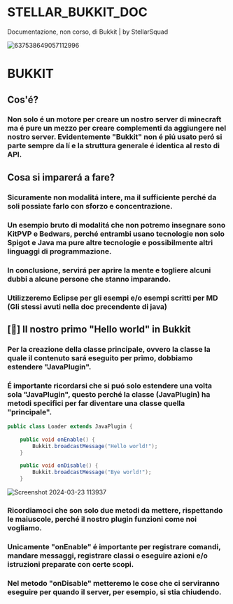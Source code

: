# STELLAR_BUKKIT_DOC
Documentazione, non corso, di Bukkit | by StellarSquad

![637538649057112996](https://github.com/Tyranzx/STELLAR_BUKKIT_DOC/assets/70720366/4b01f9bc-80ab-46cf-a7f6-4db1813e9cd0)

# BUKKIT
## Cos'é?
### Non solo é un motore per creare un nostro server di minecraft ma é pure un mezzo per creare complementi da aggiungere nel nostro server. Evidentemente "Bukkit" non é piú usato peró si parte sempre da lí e la struttura generale é identica al resto di API.

## Cosa si imparerá a fare?
### Sicuramente non modalitá intere, ma il sufficiente perché da soli possiate farlo con sforzo e concentrazione.
### Un esempio bruto di modalitá che non potremo insegnare sono KitPVP e Bedwars, perché entrambi usano tecnologie non solo **Spigot** e **Java** ma pure altre tecnologie e possibilmente altri linguaggi di programmazione.
### 
### In conclusione, servirá per aprire la mente e togliere alcuni dubbi a alcune persone che stanno imparando.
### Utilizzeremo Eclipse per gli esempi e/o esempi scritti per MD (Gli stessi avuti nella doc precendente di java)
###
## [👋] Il nostro primo "Hello world" in Bukkit
### Per la creazione della classe principale, ovvero la classe la quale il contenuto sará eseguito per primo, dobbiamo estendere "JavaPlugin".
### É importante ricordarsi che si puó solo estendere una volta sola "JavaPlugin", questo perché la classe (JavaPlugin) ha metodi specifici per far diventare una classe quella "principale".
```java
public class Loader extends JavaPlugin {
	
	public void onEnable() {
		Bukkit.broadcastMessage("Hello world!");
	}
	
	public void onDisable() {
		Bukkit.broadcastMessage("Bye world!");
	}
```
![Screenshot 2024-03-23 113937](https://github.com/Tyranzx/STELLAR_BUKKIT_DOC/assets/70720366/ab9977c8-c4a0-4885-a677-8aa4f839b240)
### Ricordiamoci che son solo due metodi da mettere, rispettando le maiuscole, perché il nostro plugin funzioni come noi vogliamo.
### Unicamente "onEnable" é importante per registrare comandi, mandare messaggi, registrare classi o eseguire azioni e/o istruzioni preparate con certe scopi.
### Nel metodo "onDisable" metteremo le cose che ci serviranno eseguire per quando il server, per esempio, si stia chiudendo.
